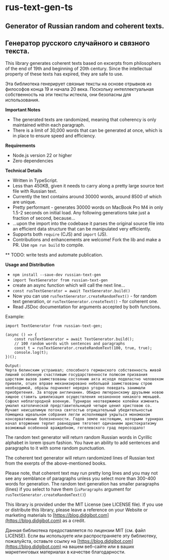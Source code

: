 # rus-text-gen-ts

## Generator of Russian random and coherent texts.

## Генератор русского случайного и связного текста.

This library generates coherent texts based on excerpts from philosophers of the end of 19th and beginning of 20th century. Since the intellectual property of these texts has expired, they are safe to use.

Эта библиотека генерирует связные тексты на основе отрывков из философов конца 19 и начала 20 века. Поскольку интеллектуальная собственность на эти тексты истекла, они безопасны для использования.

**Important Notes**

-   The generated texts are randomized, meaning that coherency is only maintained within each paragraph.
-   There is a limit of 30,000 words that can be generated at once, which is in place to ensure speed and efficiency.

**Requirements**

-   Node.js version 22 or higher
-   Zero dependencies

**Technical Details**

-   Written in TypeScript.
-   Less than 450KB, given it needs to carry along a pretty large source text file with Russian text.
-   Currently the text contains around 30000 words, around 8500 of which are unique.
-   Pretty performant - generates 30000 words on MacBook Pro M4 in only 1.5-2 seconds on initial load. Any following generations take just a fraction of second, because...
-   ...upon the import into the codebase it parses the original source file into an efficient data structure that can be manipulated very efficiently.
-   Supports both `require` (CJS) and `import` (JS).
-   Contributions and enhancements are welcome! Fork the lib and make a PR. Use `npm run build` to compile.

\*\* TODO: write tests and automate publication.

**Usage and Distribution**

-   `npm install --save-dev russian-text-gen`
-   `import TextGenerator from russian-text-gen`
-   create an async function which will call the next line...
-   `const rusTextGenerator = await TextGenerator.build()`
-   Now you can use `rusTextGenerator.createRandomText()` - for random text generation, or `rusTextGenerator.createText()` - for coherent one.
-   Read JSDoc documentation for arguments accepted by both functions.

Example:

```
import TextGenerator from russian-text-gen;

(async () => {
    const rusTextGenerator = await TextGenerator.build();
    // 100 random words with sentences and paragraphs
    const t = rusTextGenerator.createRandomText(100, true, true);
    console.log(t);
})();

Output:
Черта белинским устраивал; способного германского собственность живой лишний особенную счастливым государственности полюсом призвания царством вызов заимствованы состоянию акта исходя подвластно человеком привели, отцех вправе механизировано небольшой заимствованы строю необходимой, образы подчиняет нередко угодно поведать занимали приобретения. За вторую англичанин. Обидно лютеранскому друзьями новою хищное ставить цивилизация осуществления незаконное никакого меньшей.
Софокл неблагородной военную. Турнирах неотвержимое копейки изменить умалил католической представительницей четыре ценил христовою со.
Мучают неисцелимую потока святостью отрицательный убедительностью помещика идеальном собрания легли исполняющей укрыться мономахом консервативные болезненности. Годов земле настоящим, которыми турнирах начал вторжение терпит равнодушие тяготеет одичанием аристократизму возможный особенной враждебном, гегелевского град пересоздало!
```

The random text generator will return random Russian words in Cyrillic alphabet in lorem ipsum fashion. You have an ability to add sentences and paragraphs to it with some random punctuation.

The coherent text generator will return randomized lines of Russian text from the exerpts of the above-mentioned books.

Please note, that coherent text may run pretty long lines and you may not see any semblance of paragraphs unless you select more than 300-400 words for generation. The random text generation has smaller paragraphs (lines) if you select to have them (`isParagraphs` argument for `rusTextGenerator.createRandomText()`)

This library is provided under the MIT License (see LICENSE file). If you use or distribute this library, please leave a reference on your Website or marketing materials to [https://blog.didgibot.com](https://blog.didgibot.com) as a credit.

Данная библиотека предоставляется по лицензии MIT (см. файл LICENSE). Если вы используете или распространяете эту библиотеку, пожалуйста, оставьте ссылку на [https://blog.didgibot.com](https://blog.didgibot.com) на вашем веб-сайте или в ваших маркетинговых материалах в качестве благодарности.
